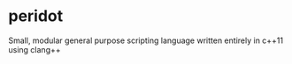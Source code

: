 peridot
=======

Small, modular general purpose scripting language written entirely in c++11 using clang++